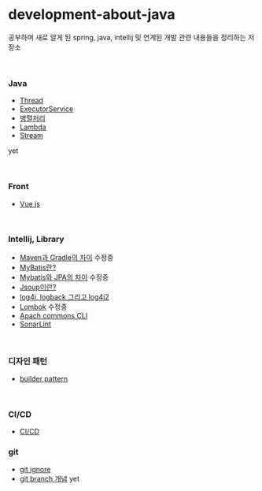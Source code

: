 # development-about-java

공부하며 새로 알게 된 spring, java, intellij 및 연계된 개발 관련 내용들을 정리하는 저장소

<br/>

### Java

* [Thread]()
* [ExecutorService]()
* [병렬처리]()
* [Lambda]()
* [Stream]()

yet

<br/>

### Front

* [Vue js](./Vue_js.md)

<br/>

### Intellij, Library

* [Maven과 Gradle의 차이](./Maven_Gradle.md) 수정중
* [MyBatis란?](./Mybatis.md)
* [Mybatis와 JPA의 차이](./Mybatis_JPA.md) 수정중
* [Jsoup이란?](./Jsoup.md)
* [log4j, logback 그리고 log4j2](./log4j.md)
* [Lombok](./Lombok.md) 수정중
* [Apach commons CLI](https://github.com/Sanggoe/apache-commons)
* [SonarLint](./sonarLint.md)

<br/>

### 디자인 패턴

* [builder pattern](./builder_pattern.md)

<br/>

### CI/CD

* [CI/CD](https://github.com/Sanggoe/DevOps/blob/main/CI_CD.md)

### git

* [git ignore](./git_ignore.md)
* [git branch 개념](./git_branch_개념.md) yet

<br/>